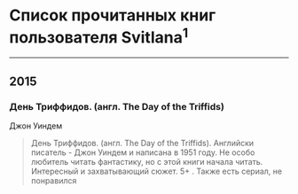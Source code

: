 # Список прочитанных книг пользователя Svitlana<sup>1</sup>
---

## 2015

### День Триффидов. (англ. The Day of the Triffids)
Джон Уиндем
> День Триффидов. (англ. The Day of the Triffids). Английски писатель - Джон Уиндем и написана в 1951 году. Не особо любитель читать фантастику, но с этой книги начала читать. Интересный и захватывающий сюжет. 5+ . Также есть сериал, не понравился



